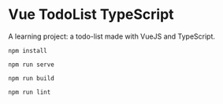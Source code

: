 # Vue TodoList TypeScript 

A learning project: a todo-list made with VueJS and TypeScript.

```
npm install

npm run serve

npm run build

npm run lint
```

